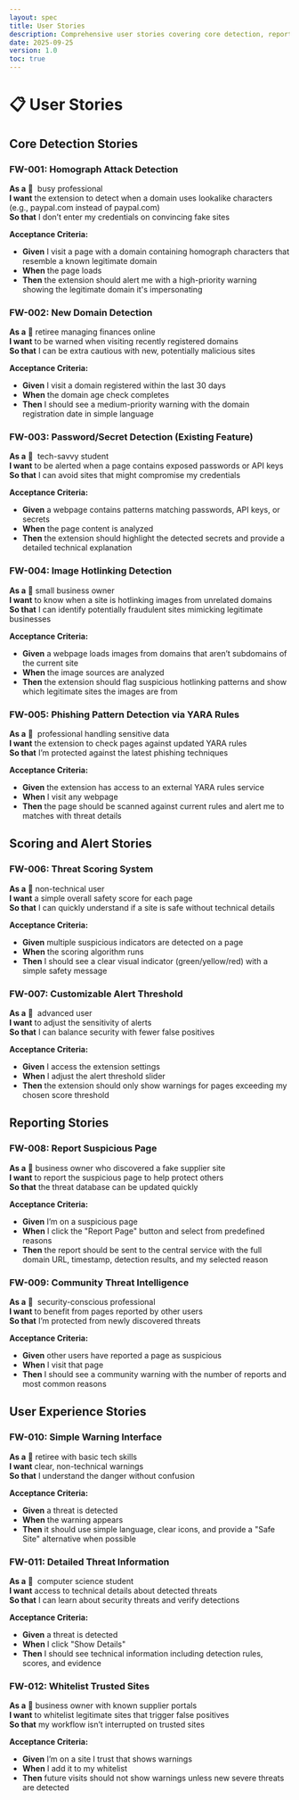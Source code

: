 ```yaml
---
layout: spec
title: User Stories
description: Comprehensive user stories covering core detection, reporting, and admin functionality for FerretWatch Enhanced
date: 2025-09-25
version: 1.0
toc: true
---
```

# 📋 User Stories

## Core Detection Stories

### FW-001: Homograph Attack Detection
**As a** 🧑️ busy professional  
**I want** the extension to detect when a domain uses lookalike characters (e.g., paypaI.com instead of paypal.com)  
**So that** I don’t enter my credentials on convincing fake sites

**Acceptance Criteria:**
- **Given** I visit a page with a domain containing homograph characters that resemble a known legitimate domain
- **When** the page loads
- **Then** the extension should alert me with a high-priority warning showing the legitimate domain it's impersonating

### FW-002: New Domain Detection
**As a** 👴 retiree managing finances online  
**I want** to be warned when visiting recently registered domains  
**So that** I can be extra cautious with new, potentially malicious sites

**Acceptance Criteria:**
- **Given** I visit a domain registered within the last 30 days
- **When** the domain age check completes
- **Then** I should see a medium-priority warning with the domain registration date in simple language

### FW-003: Password/Secret Detection (Existing Feature)
**As a** 👨️ tech-savvy student  
**I want** to be alerted when a page contains exposed passwords or API keys  
**So that** I can avoid sites that might compromise my credentials

**Acceptance Criteria:**
- **Given** a webpage contains patterns matching passwords, API keys, or secrets
- **When** the page content is analyzed
- **Then** the extension should highlight the detected secrets and provide a detailed technical explanation

### FW-004: Image Hotlinking Detection
**As a** 🏢 small business owner  
**I want** to know when a site is hotlinking images from unrelated domains  
**So that** I can identify potentially fraudulent sites mimicking legitimate businesses

**Acceptance Criteria:**
- **Given** a webpage loads images from domains that aren’t subdomains of the current site
- **When** the image sources are analyzed
- **Then** the extension should flag suspicious hotlinking patterns and show which legitimate sites the images are from

### FW-005: Phishing Pattern Detection via YARA Rules
**As a** 🧑️ professional handling sensitive data  
**I want** the extension to check pages against updated YARA rules  
**So that** I’m protected against the latest phishing techniques

**Acceptance Criteria:**
- **Given** the extension has access to an external YARA rules service
- **When** I visit any webpage
- **Then** the page should be scanned against current rules and alert me to matches with threat details

## Scoring and Alert Stories

### FW-006: Threat Scoring System
**As a** 👴 non-technical user  
**I want** a simple overall safety score for each page  
**So that** I can quickly understand if a site is safe without technical details

**Acceptance Criteria:**
- **Given** multiple suspicious indicators are detected on a page
- **When** the scoring algorithm runs
- **Then** I should see a clear visual indicator (green/yellow/red) with a simple safety message

### FW-007: Customizable Alert Threshold
**As a** 👨️ advanced user  
**I want** to adjust the sensitivity of alerts  
**So that** I can balance security with fewer false positives

**Acceptance Criteria:**
- **Given** I access the extension settings
- **When** I adjust the alert threshold slider
- **Then** the extension should only show warnings for pages exceeding my chosen score threshold

## Reporting Stories

### FW-008: Report Suspicious Page
**As a** 🏢 business owner who discovered a fake supplier site  
**I want** to report the suspicious page to help protect others  
**So that** the threat database can be updated quickly

**Acceptance Criteria:**
- **Given** I’m on a suspicious page
- **When** I click the "Report Page" button and select from predefined reasons
- **Then** the report should be sent to the central service with the full domain URL, timestamp, detection results, and my selected reason

### FW-009: Community Threat Intelligence
**As a** 🧑️ security-conscious professional  
**I want** to benefit from pages reported by other users  
**So that** I’m protected from newly discovered threats

**Acceptance Criteria:**
- **Given** other users have reported a page as suspicious
- **When** I visit that page
- **Then** I should see a community warning with the number of reports and most common reasons

## User Experience Stories

### FW-010: Simple Warning Interface
**As a** 👴 retiree with basic tech skills  
**I want** clear, non-technical warnings  
**So that** I understand the danger without confusion

**Acceptance Criteria:**
- **Given** a threat is detected
- **When** the warning appears
- **Then** it should use simple language, clear icons, and provide a "Safe Site" alternative when possible

### FW-011: Detailed Threat Information
**As a** 👨️ computer science student  
**I want** access to technical details about detected threats  
**So that** I can learn about security threats and verify detections

**Acceptance Criteria:**
- **Given** a threat is detected
- **When** I click "Show Details" 
- **Then** I should see technical information including detection rules, scores, and evidence

### FW-012: Whitelist Trusted Sites
**As a** 🏢 business owner with known supplier portals  
**I want** to whitelist legitimate sites that trigger false positives  
**So that** my workflow isn’t interrupted on trusted sites

**Acceptance Criteria:**
- **Given** I’m on a site I trust that shows warnings
- **When** I add it to my whitelist
- **Then** future visits should not show warnings unless new severe threats are detected
